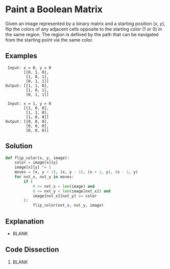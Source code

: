 # Paint a Boolean Matrix
Given an image represented by a binary matrix and a starting position (_x_, _y_), flip the colors of any adjacent cells opposite to the starting color (1 or 0) in the same region. The region is defined by the path that can be navigated from the starting point via the same color.

## Examples
```
 Input: x = 0, y = 0
        [[0, 1, 0],
         [1, 0, 1],
         [0, 1, 1]]
Output: [[1, 1, 0],
         [1, 0, 1],
         [0, 1, 1]]

 Input: x = 1, y = 0
        [[1, 0, 0],
         [1, 1, 0],
         [1, 0, 0]]
Output: [[0, 0, 0],
         [0, 0, 0],
         [0, 0, 0]]
```

## Solution
```python
def flip_color(x, y, image):
    color = image[x][y]
    image[x][y] ^= 1
    moves = (x, y + 1), (x, y - 1), (x + 1, y), (x - 1, y)
    for nxt_x, nxt_y in moves:
        if (
            0 <= nxt_x < len(image) and
            0 <= nxt_y < len(image[nxt_x]) and
            image[nxt_x][nxt_y] == color
        ):
            flip_color(nxt_x, nxt_y, image)
```

## Explanation
* BLANK

## Code Dissection
1. BLANK